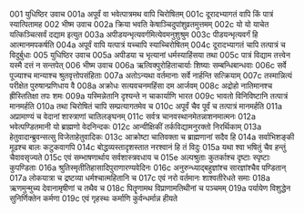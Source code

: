 001	युधिष्ठिर उवाच
001a	अपूर्वं वा भवेत्पात्रमथ वापि चिरोषितम्
001c	दूरादभ्यागतं वापि किं पात्रं स्यात्पितामह
002	भीष्म उवाच
002a	क्रिया भवति केषाञ्चिदुपांशुव्रतमुत्तमम्
002c	यो यो याचेत यत्किञ्चित्सर्वं दद्याम इत्युत
003a	अपीडयन्भृत्यवर्गमित्येवमनुशुश्रुम
003c	पीडयन्भृत्यवर्गं हि आत्मानमपकर्षति
004a	अपूर्वं वापि यत्पात्रं यच्चापि स्याच्चिरोषितम्
004c	दूरादभ्यागतं चापि तत्पात्रं च विदुर्बुधाः
005	युधिष्ठिर उवाच
005a	अपीडया च भृत्यानां धर्मस्याहिंसया तथा
005c	पात्रं विद्याम तत्त्वेन यस्मै दत्तं न सन्तपेत्
006	भीष्म उवाच
006a	ऋत्विक्पुरोहिताचार्याः शिष्याः सम्बन्धिबान्धवाः
006c	सर्वे पूज्याश्च मान्याश्च श्रुतवृत्तोपसंहिताः
007a	अतोऽन्यथा वर्तमानाः सर्वे नार्हन्ति सत्क्रियाम्
007c	तस्मान्नित्यं परीक्षेत पुरुषान्प्रणिधाय वै
008a	अक्रोधः सत्यवचनमहिंसा दम आर्जवम्
008c	अद्रोहो नातिमानश्च ह्रीस्तितिक्षा तपः शमः
009a	यस्मिन्नेतानि दृश्यन्ते न चाकार्याणि भारत
009c	भावतो विनिविष्टानि तत्पात्रं मानमर्हति
010a	तथा चिरोषितं चापि सम्प्रत्यागतमेव च
010c	अपूर्वं चैव पूर्वं च तत्पात्रं मानमर्हति
011a	अप्रामाण्यं च वेदानां शास्त्राणां चातिलङ्घनम्
011c	सर्वत्र चानवस्थानमेतन्नाशनमात्मनः
012a	भवेत्पण्डितमानी यो ब्राह्मणो वेदनिन्दकः
012c	आन्वीक्षिकीं तर्कविद्यामनुरक्तो निरर्थिकाम्
013a	हेतुवादान्ब्रुवन्सत्सु विजेताहेतुवादिकः
013c	आक्रोष्टा चातिवक्ता च ब्राह्मणानां सदैव हि
014a	सर्वाभिशङ्की मूढश्च बालः कटुकवागपि
014c	बोद्धव्यस्तादृशस्तात नरश्वानं हि तं विदुः
015a	यथा श्वा भषितुं चैव हन्तुं चैवावसृज्यते
015c	एवं सम्भाषणार्थाय सर्वशास्त्रवधाय च
015e	अल्पश्रुताः कुतर्काश्च दृष्टाः स्पृष्टाः कुपण्डिताः
016a	श्रुतिस्मृतीतिहासादिपुराणारण्यवेदिनः
016c	अनुरुन्ध्याद्बहुज्ञांश्च सारज्ञांश्चैव पण्डितान्
017a	लोकयात्रा च द्रष्टव्या धर्मश्चात्महितानि च
017c	एवं नरो वर्तमानः शाश्वतीरेधते समाः
018a	ऋणमुन्मुच्य देवानामृषीणां च तथैव च
018c	पितॄणामथ विप्राणामतिथीनां च पञ्चमम्
019a	पर्यायेण विशुद्धेन सुनिर्णिक्तेन कर्मणा
019c	एवं गृहस्थः कर्माणि कुर्वन्धर्मान्न हीयते
